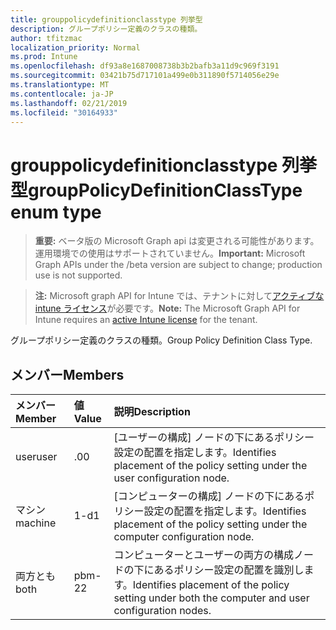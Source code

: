 ```yaml
---
title: grouppolicydefinitionclasstype 列挙型
description: グループポリシー定義のクラスの種類。
author: tfitzmac
localization_priority: Normal
ms.prod: Intune
ms.openlocfilehash: df93a8e1687008738b3b2bafb3a11d9c969f3191
ms.sourcegitcommit: 03421b75d717101a499e0b311890f5714056e29e
ms.translationtype: MT
ms.contentlocale: ja-JP
ms.lasthandoff: 02/21/2019
ms.locfileid: "30164933"
---
```

# <a name="grouppolicydefinitionclasstype-enum-type"></a><span data-ttu-id="60642-103">grouppolicydefinitionclasstype 列挙型</span><span class="sxs-lookup"><span data-stu-id="60642-103">groupPolicyDefinitionClassType enum type</span></span>

> <span data-ttu-id="60642-104">**重要:** ベータ版の Microsoft Graph api は変更される可能性があります。運用環境での使用はサポートされていません。</span><span class="sxs-lookup"><span data-stu-id="60642-104">**Important:** Microsoft Graph APIs under the /beta version are subject to change; production use is not supported.</span></span>

> <span data-ttu-id="60642-105">**注:** Microsoft graph API for Intune では、テナントに対して[アクティブな intune ライセンス](https://go.microsoft.com/fwlink/?linkid=839381)が必要です。</span><span class="sxs-lookup"><span data-stu-id="60642-105">**Note:** The Microsoft Graph API for Intune requires an [active Intune license](https://go.microsoft.com/fwlink/?linkid=839381) for the tenant.</span></span>

<span data-ttu-id="60642-106">グループポリシー定義のクラスの種類。</span><span class="sxs-lookup"><span data-stu-id="60642-106">Group Policy Definition Class Type.</span></span>

## <a name="members"></a><span data-ttu-id="60642-107">メンバー</span><span class="sxs-lookup"><span data-stu-id="60642-107">Members</span></span>
|<span data-ttu-id="60642-108">メンバー</span><span class="sxs-lookup"><span data-stu-id="60642-108">Member</span></span>|<span data-ttu-id="60642-109">値</span><span class="sxs-lookup"><span data-stu-id="60642-109">Value</span></span>|<span data-ttu-id="60642-110">説明</span><span class="sxs-lookup"><span data-stu-id="60642-110">Description</span></span>|
|:---|:---|:---|
|<span data-ttu-id="60642-111">user</span><span class="sxs-lookup"><span data-stu-id="60642-111">user</span></span>|<span data-ttu-id="60642-112">.0</span><span class="sxs-lookup"><span data-stu-id="60642-112">0</span></span>|<span data-ttu-id="60642-113">[ユーザーの構成] ノードの下にあるポリシー設定の配置を指定します。</span><span class="sxs-lookup"><span data-stu-id="60642-113">Identifies placement of the policy setting under the user configuration node.</span></span>|
|<span data-ttu-id="60642-114">マシン</span><span class="sxs-lookup"><span data-stu-id="60642-114">machine</span></span>|<span data-ttu-id="60642-115">1-d</span><span class="sxs-lookup"><span data-stu-id="60642-115">1</span></span>|<span data-ttu-id="60642-116">[コンピューターの構成] ノードの下にあるポリシー設定の配置を指定します。</span><span class="sxs-lookup"><span data-stu-id="60642-116">Identifies placement of the policy setting under the computer configuration node.</span></span>|
|<span data-ttu-id="60642-117">両方とも</span><span class="sxs-lookup"><span data-stu-id="60642-117">both</span></span>|<span data-ttu-id="60642-118">pbm-2</span><span class="sxs-lookup"><span data-stu-id="60642-118">2</span></span>|<span data-ttu-id="60642-119">コンピューターとユーザーの両方の構成ノードの下にあるポリシー設定の配置を識別します。</span><span class="sxs-lookup"><span data-stu-id="60642-119">Identifies placement of the policy setting under both the computer and user configuration nodes.</span></span>|




